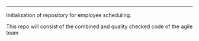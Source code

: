 ----------------------------------------------------------------------------
Initialization of repository for employee scheduling.

This repo will consist of the combined and quality checked code of the agile team